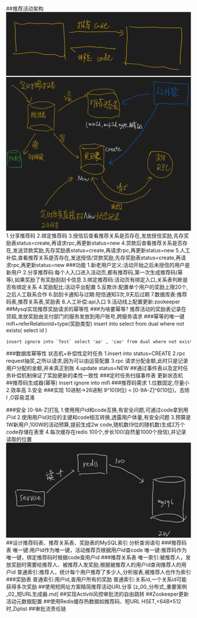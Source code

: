 ##推荐活动架构
![](.z_project_项目_小米_01_小米金融海外贷超平台_images/638cab9e.png)
![](.z_project_项目_xm金融_01_海外贷超平台_images/f5886e1a.png)
1.分享推荐码
2.绑定推荐码
3.授信后查看推荐关系是否存在,发放授信奖励,先存奖励表status=create,再请求rpc,再更新status=new
4.贷款后查看推荐关系是否存在,发送贷款奖励,先存奖励表status=create,再请求rpc,再更新status=new
5.人工补偿,查看推荐关系是否存在,发送授信/贷款奖励,先存奖励表status=create,再请求rpc,再更新status=new
###功能
1.新老用户定义:活动开始之后未授信的用户是新用户
2.分享推荐码:每个人入口进入活动页,都有推荐码,第一次生成推荐码(幂等),如果奖励了有奖励刮刮卡信息
3.绑定推荐码:活动页有绑定入口,关系表判断是否有绑定关系
4.奖励配比:活动平台配置
5.反欺诈:配置单个用户的奖励上限20个,之后人工联系合作
6.刮刮卡通知与过期:短信通知3次,9天后过期
7.数据库表:推荐码表,推荐关系表,奖励表
8.人工补偿:api入口
9.活动线上配置更新:zookeeper
##Mysql实现推荐奖励请求的幂等性
###为啥要幂等?
推荐活动的奖励表记录在贷超,发放奖励由支付部门的服务发放到用户账号,跨服务请求
###幂等的唯一键
mifi+referRelationId+type(奖励类型)
insert into  select from dual where not exists( select id )
```asp
insert ignore into `Test` select 'aa' , 'cao' from dual where not exists(select 1 from Test where `first_name`='aa' and `second_name`='bb');
```
###数据库幂等性
状态机+补偿性定时任务
1.insert into  status=CREATE
2.rpc request抽奖,之所以请求,因为可以由运营配置
3.rpc 请求分配金额,此时只是记录用户分配的金额,并未真正到账
4.update status=NEW
##通过事件表以及定时任务补偿机制保证了奖励更新的柔性一致性
###定时任务扫描事件表
更新状态机
##推荐码生成器(幂等)
insert ignore into mifi
###推荐码需求
1.位数固定,尽量小
2.效率高
3.安全
###实现
10进制->26进制
9^10(9位) < [0-9A-Z]^6(10位)，去除I ,O容易混淆


###安全
[0-9A-Z]打乱
1.使用用户id和code互换,有安全问题,可通过code拿到用户id
2.使用用户id对应的主键和code相互转换,透露用户体量,有安全问题
3.预算是1W新用户,100W的活动预算,提前生成2w code,随机数(9位的随机数)生成2万个code存储在表里
4.每次缓存在redis 100个,步长100(自然量1000个授信),并记录读取的位置
![](.z_project_项目_xm金融_01_海外贷超平台_images/bb75368e.png)
##设计推荐码表、推荐关系表、奖励表的MySQL索引
分析查询语句
###推荐码表
唯一键:用户id作为唯一键，活动推荐页根据用户id查code
唯一键:推荐码作为唯一键，绑定推荐码时根据code查用户id
###推荐关系表
唯一索引:被推荐人，发放奖励时需要给推荐人、被推荐人发奖励,根据被推荐人的用户id查询推荐人的用户id
普通索引:推荐人，统计每个用户推荐了多少人,分析报表,被推荐人也作为索引
###奖励表
普通索引:用户id,查用户所有的奖励
普通索引:关系id,一个关系id可能获得多次奖励
##使用短网址方案精简推荐活动URL分享
[z_00_分布式_重要案例_02_短URL生成器.md]
##实现Activiti风控审批流的自由跳转
##Zookeeper更新活动元数据配置
##使用Redis缓存热数据如推荐码、短URL
HSET,<64B*512时,Ziplist
##审批流责任链
